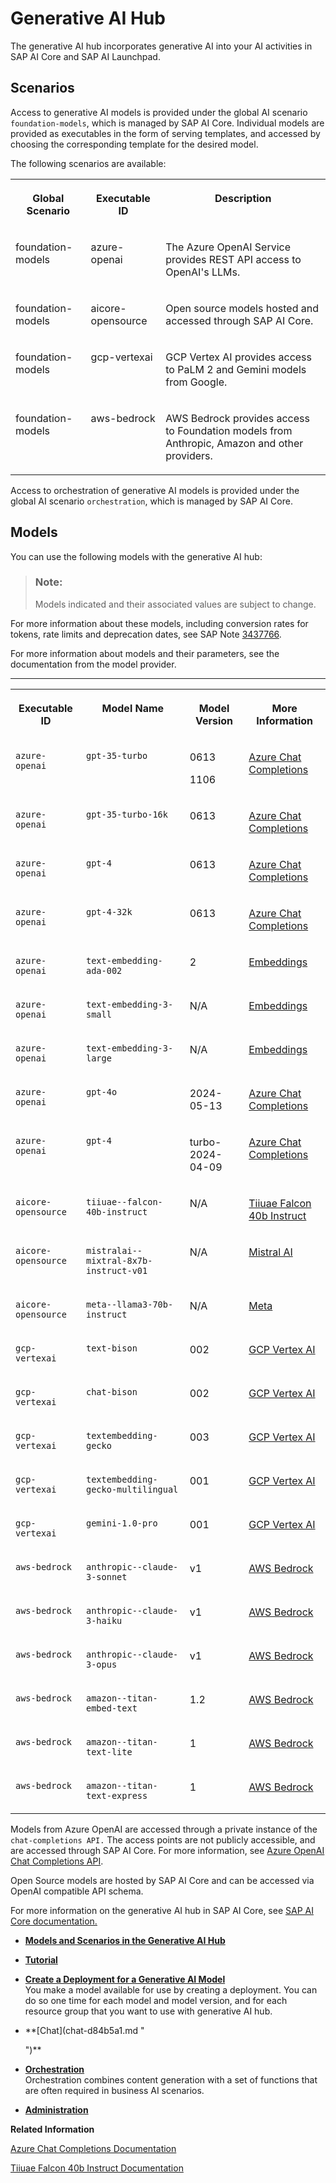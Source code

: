 <!-- loiob0b935b86cc944e2875ba01321ff3fc6 -->

<link rel="stylesheet" type="text/css" href="css/sap-icons.css"/>

# Generative AI Hub

The generative AI hub incorporates generative AI into your AI activities in SAP AI Core and SAP AI Launchpad.



<a name="loiob0b935b86cc944e2875ba01321ff3fc6__section_k14_k3y_bzb"/>

## Scenarios

Access to generative AI models is provided under the global AI scenario `foundation-models`, which is managed by SAP AI Core. Individual models are provided as executables in the form of serving templates, and accessed by choosing the corresponding template for the desired model.

The following scenarios are available:


<table>
<tr>
<th valign="top">

Global Scenario

</th>
<th valign="top">

Executable ID

</th>
<th valign="top">

Description

</th>
</tr>
<tr>
<td valign="top">

foundation-models

</td>
<td valign="top">

azure-openai

</td>
<td valign="top">

The Azure OpenAI Service provides REST API access to OpenAI's LLMs.

</td>
</tr>
<tr>
<td valign="top">

foundation-models

</td>
<td valign="top">

aicore-opensource

</td>
<td valign="top">

Open source models hosted and accessed through SAP AI Core.

</td>
</tr>
<tr>
<td valign="top">

foundation-models

</td>
<td valign="top">

gcp-vertexai

</td>
<td valign="top">

GCP Vertex AI provides access to PaLM 2 and Gemini models from Google.

</td>
</tr>
<tr>
<td valign="top">

foundation-models

</td>
<td valign="top">

aws-bedrock

</td>
<td valign="top">

AWS Bedrock provides access to Foundation models from Anthropic, Amazon and other providers.

</td>
</tr>
</table>

Access to orchestration of generative AI models is provided under the global AI scenario `orchestration`, which is managed by SAP AI Core.



<a name="loiob0b935b86cc944e2875ba01321ff3fc6__section_dy5_x3y_bzb"/>

## Models

You can use the following models with the generative AI hub:

> ### Note:  
> Models indicated and their associated values are subject to change.

For more information about these models, including conversion rates for tokens, rate limits and deprecation dates, see SAP Note [3437766](https://me.sap.com/notes/3437766).

For more information about models and their parameters, see the documentation from the model provider.

****


<table>
<tr>
<th valign="top">

Executable ID

</th>
<th valign="top">

Model Name

</th>
<th valign="top">

Model Version

</th>
<th valign="top">

More Information

</th>
</tr>
<tr>
<td valign="top">

`azure-openai`

</td>
<td valign="top">

`gpt-35-turbo`

</td>
<td valign="top">

0613

1106

</td>
<td valign="top">

[Azure Chat Completions](https://learn.microsoft.com/en-us/azure/ai-services/openai/reference#chat-completions)

</td>
</tr>
<tr>
<td valign="top">

`azure-openai`

</td>
<td valign="top">

`gpt-35-turbo-16k`

</td>
<td valign="top">

0613

</td>
<td valign="top">

[Azure Chat Completions](https://learn.microsoft.com/en-us/azure/ai-services/openai/reference#chat-completions)

</td>
</tr>
<tr>
<td valign="top">

`azure-openai`

</td>
<td valign="top">

`gpt-4`

</td>
<td valign="top">

0613

</td>
<td valign="top">

[Azure Chat Completions](https://learn.microsoft.com/en-us/azure/ai-services/openai/reference#chat-completions)

</td>
</tr>
<tr>
<td valign="top">

`azure-openai`

</td>
<td valign="top">

`gpt-4-32k`

</td>
<td valign="top">

0613

</td>
<td valign="top">

[Azure Chat Completions](https://learn.microsoft.com/en-us/azure/ai-services/openai/reference#chat-completions)

</td>
</tr>
<tr>
<td valign="top">

`azure-openai`

</td>
<td valign="top">

`text-embedding-ada-002`

</td>
<td valign="top">

2

</td>
<td valign="top">

[Embeddings](https://learn.microsoft.com/en-us/azure/ai-services/openai/reference#embeddings)

</td>
</tr>
<tr>
<td valign="top">

`azure-openai`

</td>
<td valign="top">

`text-embedding-3-small`

</td>
<td valign="top">

N/A

</td>
<td valign="top">

[Embeddings](https://learn.microsoft.com/en-us/azure/ai-services/openai/reference#embeddings)

</td>
</tr>
<tr>
<td valign="top">

`azure-openai`

</td>
<td valign="top">

`text-embedding-3-large`

</td>
<td valign="top">

N/A

</td>
<td valign="top">

[Embeddings](https://learn.microsoft.com/en-us/azure/ai-services/openai/reference#embeddings)

</td>
</tr>
<tr>
<td valign="top">

`azure-openai`

</td>
<td valign="top">

`gpt-4o`

</td>
<td valign="top">

2024-05-13

</td>
<td valign="top">

[Azure Chat Completions](https://learn.microsoft.com/en-us/azure/ai-services/openai/reference#chat-completions)

</td>
</tr>
<tr>
<td valign="top">

`azure-openai`

</td>
<td valign="top">

`gpt-4`

</td>
<td valign="top">

turbo-2024-04-09

</td>
<td valign="top">

[Azure Chat Completions](https://learn.microsoft.com/en-us/azure/ai-services/openai/reference#chat-completions)

</td>
</tr>
<tr>
<td valign="top">

`aicore-opensource`

</td>
<td valign="top">

`tiiuae--falcon-40b-instruct`

</td>
<td valign="top">

N/A

</td>
<td valign="top">

[Tiiuae Falcon 40b Instruct](https://huggingface.co/tiiuae/falcon-40b-instruct)

</td>
</tr>
<tr>
<td valign="top">

`aicore-opensource`

</td>
<td valign="top">

`mistralai--mixtral-8x7b-instruct-v01`

</td>
<td valign="top">

N/A

</td>
<td valign="top">

[Mistral AI](https://huggingface.co/mistralai/Mixtral-8x7B-Instruct-v0.1)

</td>
</tr>
<tr>
<td valign="top">

`aicore-opensource`

</td>
<td valign="top">

`meta--llama3-70b-instruct`

</td>
<td valign="top">

N/A

</td>
<td valign="top">

[Meta](https://huggingface.co/meta-llama/Meta-Llama-3-70B-Instruct)

</td>
</tr>
<tr>
<td valign="top">

`gcp-vertexai`

</td>
<td valign="top">

`text-bison`

</td>
<td valign="top">

002

</td>
<td valign="top">

[GCP Vertex AI](https://cloud.google.com/vertex-ai/generative-ai/docs/model-reference/text)

</td>
</tr>
<tr>
<td valign="top">

`gcp-vertexai`

</td>
<td valign="top">

`chat-bison`

</td>
<td valign="top">

002

</td>
<td valign="top">

[GCP Vertex AI](https://cloud.google.com/vertex-ai/generative-ai/docs/model-reference/text-chat)

</td>
</tr>
<tr>
<td valign="top">

`gcp-vertexai`

</td>
<td valign="top">

`textembedding-gecko`

</td>
<td valign="top">

003

</td>
<td valign="top">

[GCP Vertex AI](https://cloud.google.com/vertex-ai/generative-ai/docs/model-reference/text-embeddings)

</td>
</tr>
<tr>
<td valign="top">

`gcp-vertexai`

</td>
<td valign="top">

`textembedding-gecko-multilingual`

</td>
<td valign="top">

001

</td>
<td valign="top">

[GCP Vertex AI](https://cloud.google.com/vertex-ai/generative-ai/docs/model-reference/text-embeddings)

</td>
</tr>
<tr>
<td valign="top">

`gcp-vertexai`

</td>
<td valign="top">

`gemini-1.0-pro`

</td>
<td valign="top">

001

</td>
<td valign="top">

[GCP Vertex AI](https://cloud.google.com/vertex-ai/generative-ai/docs/model-reference/gemini)

</td>
</tr>
<tr>
<td valign="top">

`aws-bedrock`

</td>
<td valign="top">

`anthropic--claude-3-sonnet`

</td>
<td valign="top">

v1

</td>
<td valign="top">

[AWS Bedrock](https://docs.aws.amazon.com/bedrock/latest/userguide/model-parameters-anthropic-claude-messages.html)

</td>
</tr>
<tr>
<td valign="top">

`aws-bedrock`

</td>
<td valign="top">

`anthropic--claude-3-haiku`

</td>
<td valign="top">

v1

</td>
<td valign="top">

[AWS Bedrock](https://docs.aws.amazon.com/bedrock/latest/userguide/model-parameters-anthropic-claude-messages.html)

</td>
</tr>
<tr>
<td valign="top">

`aws-bedrock`

</td>
<td valign="top">

`anthropic--claude-3-opus`

</td>
<td valign="top">

v1

</td>
<td valign="top">

[AWS Bedrock](https://docs.aws.amazon.com/bedrock/latest/userguide/model-parameters-anthropic-claude-messages.html)

</td>
</tr>
<tr>
<td valign="top">

`aws-bedrock`

</td>
<td valign="top">

`amazon--titan-embed-text`

</td>
<td valign="top">

1.2

</td>
<td valign="top">

[AWS Bedrock](https://docs.aws.amazon.com/bedrock/latest/userguide/titan-embedding-models.html)

</td>
</tr>
<tr>
<td valign="top">

`aws-bedrock`

</td>
<td valign="top">

`amazon--titan-text-lite`

</td>
<td valign="top">

1

</td>
<td valign="top">

[AWS Bedrock](https://docs.aws.amazon.com/bedrock/latest/userguide/titan-text-models.html)

</td>
</tr>
<tr>
<td valign="top">

`aws-bedrock`

</td>
<td valign="top">

`amazon--titan-text-express`

</td>
<td valign="top">

1

</td>
<td valign="top">

[AWS Bedrock](https://docs.aws.amazon.com/bedrock/latest/userguide/titan-text-models.html)

</td>
</tr>
</table>



Models from Azure OpenAI are accessed through a private instance of the `chat-completions API.` The access points are not publicly accessible, and are accessed through SAP AI Core. For more information, see [Azure OpenAI Chat Completions API](https://learn.microsoft.com/en-us/azure/ai-services/openai/reference#chat-completions).

Open Source models are hosted by SAP AI Core and can be accessed via OpenAI compatible API schema.

For more information on the generative AI hub in SAP AI Core, see [SAP AI Core documentation.](https://help.sap.com/docs/sap-ai-core/sap-ai-core-service-guide/Generative-AI-Hub)

-   **[Models and Scenarios in the Generative AI Hub](models-and-scenarios-in-the-generative-ai-hub-fef463b.md)**  

-   **[Tutorial](tutorial-c0018f1.md " ")**  

-   **[Create a Deployment for a Generative AI Model](create-a-deployment-for-a-generative-ai-model-96b65bb.md "You make a model available for use by creating a deployment. You can do so one time for each model and model version, and for each
		resource group that you want to use with generative AI hub.")**  
You make a model available for use by creating a deployment. You can do so one time for each model and model version, and for each resource group that you want to use with generative AI hub.
-   **[Chat](chat-d84b5a1.md "
		
	")**  

-   **[Orchestration](orchestration-cdd4847.md "Orchestration combines content generation with a set of functions that are often required in business AI scenarios.")**  
Orchestration combines content generation with a set of functions that are often required in business AI scenarios.
-   **[Administration](administration-3d03a2e.md "")**  


**Related Information**  


[Azure Chat Completions Documentation](https://learn.microsoft.com/en-us/azure/ai-services/openai/reference#chat-completions)

[Tiiuae Falcon 40b Instruct Documentation](https://huggingface.co/tiiuae/falcon-40b-instruct)

